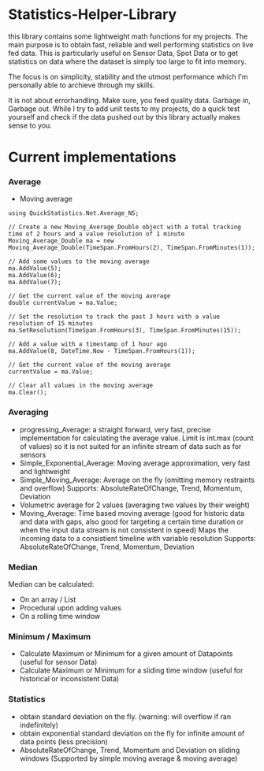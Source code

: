 # Statistics-Helper-Library
this library contains some lightweight math functions for my projects.
The main purpose is to obtain fast, reliable and well performing statistics on live fed data.
This is particularly useful on Sensor Data, Spot Data or to get statistics on data where the dataset is simply too large to fit into memory.

The focus is on simplicity, stability and the utmost performance which I'm personally able to archieve through my skills.

It is not about errorhandling. Make sure, you feed quality data. Garbage in, Garbage out.
While I try to add unit tests to my projects, do a quick test yourself and check if the data pushed out by this library actually makes sense to you.

# Current implementations
### Average
- Moving average
```
using QuickStatistics.Net.Average_NS;

// Create a new Moving_Average_Double object with a total tracking time of 2 hours and a value resolution of 1 minute
Moving_Average_Double ma = new Moving_Average_Double(TimeSpan.FromHours(2), TimeSpan.FromMinutes(1));

// Add some values to the moving average
ma.AddValue(5);
ma.AddValue(6);
ma.AddValue(7);

// Get the current value of the moving average
double currentValue = ma.Value;

// Set the resolution to track the past 3 hours with a value resolution of 15 minutes
ma.SetResolution(TimeSpan.FromHours(3), TimeSpan.FromMinutes(15));

// Add a value with a timestamp of 1 hour ago
ma.AddValue(8, DateTime.Now - TimeSpan.FromHours(1));

// Get the current value of the moving average
currentValue = ma.Value;

// Clear all values in the moving average
ma.Clear();
```
### Averaging
- progressing_Average:
a straight forward, very fast, precise implementation for calculating the average value. Limit is int.max (count of values) so it is not suited for an infinite stream of data such as for sensors
- Simple_Exponential_Average:
Moving average approximation, very fast and lightweight
- Simple_Moving_Average:
Average on the fly (omitting memory restraints and overflow)
Supports: AbsoluteRateOfChange, Trend, Momentum, Deviation
- Volumetric average for 2 values (averaging two values by their weight)
- Moving_Average:
Time based moving average (good for historic data and data with gaps, also good for targeting a certain time duration or when the input data stream is not consistent in speed)
Maps the incoming data to a consistient timeline with variable resolution
Supports: AbsoluteRateOfChange, Trend, Momentum, Deviation

### Median
Median can be calculated:
- On an array / List
- Procedural upon adding values
- On a rolling time window

### Minimum / Maximum
- Calculate Maximum or Minimum for a given amount of Datapoints (useful for sensor Data)
- Calculate Maximum or Minimum for a sliding time window (useful for historical or inconsistent Data)

### Statistics
- obtain standard deviation on the fly. (warning: will overflow if ran indefinitely)
- obtain exponential standard deviation on the fly for infinite amount of data points (less precision)
- AbsoluteRateOfChange, Trend, Momentum and Deviation on sliding windows (Supported by simple moving average & moving average)
